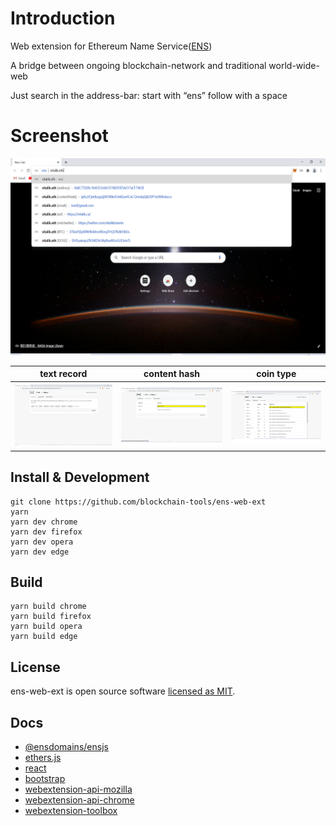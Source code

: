 # Introduction

Web extension for Ethereum Name Service([ENS](https://app.ens.domains/))

A bridge between ongoing blockchain-network and traditional world-wide-web

Just search in the address-bar: start with “ens” follow with a space

# Screenshot

[![Quick galance](/promo/Screenshot0_1280x800.png)](https://www.youtube.com/watch?v=A1zHFXnxWbk&t=2s "ens-web-extension")

| text record | content hash | coin type |
|-------|---------|-------|
| ![text record](/promo/Screenshot1_1280x800.png) | ![content hash](/promo/Screenshot2_1280x800.png)| ![coin type](/promo/Screenshot3_1280x800.png)|



## Install & Development

    git clone https://github.com/blockchain-tools/ens-web-ext
	yarn 
    yarn dev chrome
    yarn dev firefox
    yarn dev opera
    yarn dev edge

## Build

    yarn build chrome
    yarn build firefox
    yarn build opera
    yarn build edge


## License

ens-web-ext is  open source software [licensed as MIT](https://opensource.org/licenses/MIT).


## Docs

* [@ensdomains/ensjs](https://github.com/ensdomains/ensjs)
* [ethers.js](https://github.com/ethers-io/ethers.js)
* [react](https://github.com/facebook/react)
* [bootstrap](https://github.com/twbs/bootstrap)
* [webextension-api-mozilla](https://developer.mozilla.org/en-US/docs/Mozilla/Add-ons/WebExtensions/API)
* [webextension-api-chrome](https://developer.chrome.com/extensions/api_index)
* [webextension-toolbox](https://github.com/HaNdTriX/webextension-toolbox)

